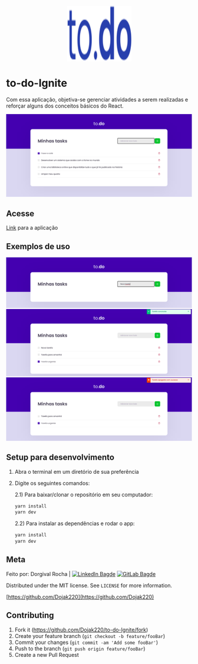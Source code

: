 <p align="center">
  <a href="https://github.com/Dojak220/to-do-Ignite/blob/master/readme/blue_logo.svg">
    <img src="https://github.com/Dojak220/to-do-Ignite/blob/master/readme/blue_logo.svg" height="150" width="175" alt="Todo" />
  </a>
</p>

# to-do-Ignite
Com essa aplicação, objetiva-se gerenciar atividades a serem realizadas e reforçar alguns dos conceitos básicos do React.

![todoApp](https://github.com/Dojak220/to-do-Ignite/blob/master/readme/todoApp.png)

## Acesse

[Link](https://github.com/Dojak220/to-do-Ignite) para a aplicação

## Exemplos de uso

![adicionar_tarefa](https://github.com/Dojak220/to-do-Ignite/blob/master/readme/adicionar_tarefa.png)
![tarefa_concluida](https://github.com/Dojak220/to-do-Ignite/blob/master/readme/tarefa_concluida.png)
![tarefa_apagada](https://github.com/Dojak220/to-do-Ignite/blob/master/readme/tarefa_apagada.png)

## Setup para desenvolvimento


1) Abra o terminal em um diretório de sua preferência
2) Digite os seguintes comandos:
    
    2.1) Para baixar/clonar o repositório em seu computador:
      ```sh
      yarn install
      yarn dev
      ```
      
    2.2) Para instalar as dependências e rodar o app:
      ```sh
      yarn install
      yarn dev
      ```

## Meta

Feito por: Dorgival Rocha | 
[![LinkedIn Bagde](https://img.shields.io/badge/-Dorgival%20Rocha-0077B5?style=flat-square&logo=linkedin&logoColor=white&link=https://www.linkedin.com/in/dorgivalrocha/)](https://www.linkedin.com/in/dorgivalrocha/)
[![GitLab Bagde](https://img.shields.io/badge/-dojak220@ufrn.edu.br-D14836?style=flat-square&logo=gmail&logoColor=white&link=mailto:dojak220@ufrn.edu.br)](mailto:dojak220@ufrn.edu.br)

Distributed under the MIT license. See ``LICENSE`` for more information.

[https://github.com/Dojak220](https://github.com/Dojak220)

## Contributing

1. Fork it (<https://github.com/Dojak220/to-do-Ignite/fork>)
2. Create your feature branch (`git checkout -b feature/fooBar`)
3. Commit your changes (`git commit -am 'Add some fooBar'`)
4. Push to the branch (`git push origin feature/fooBar`)
5. Create a new Pull Request

<!-- README inspired by https://github.com/dbader/readme-template -->
